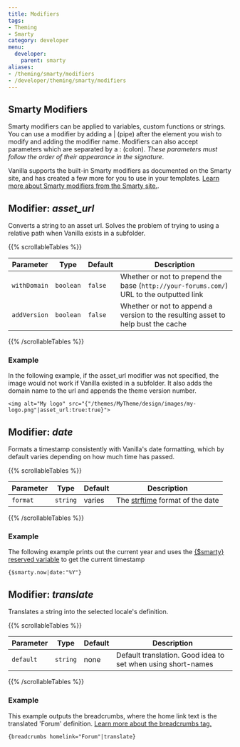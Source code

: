 ```yaml
---
title: Modifiers
tags:
- Theming
- Smarty
category: developer
menu:
  developer:
    parent: smarty
aliases:
- /theming/smarty/modifiers
- /developer/theming/smarty/modifiers
---
```


## Smarty Modifiers

Smarty modifiers can be applied to variables, custom functions or strings. You can use a modifier by adding a | (pipe) after the element you wish to modify and adding the modifier name. Modifiers can also accept parameters which are separated by a : (colon). *These parameters must follow the order of their appearance in the signature*.

Vanilla supports the built-in Smarty modifiers as documented on the Smarty site, and has created a few more for you to use in your templates. [Learn more about Smarty modifiers from the Smarty site.](http://www.smarty.net/docsv2/en/language.modifiers.tpl).

## Modifier: *asset_url*

Converts a string to an asset url. Solves the problem of trying to using a relative path when Vanilla exists in a subfolder.


{{% scrollableTables %}}

Parameter       | Type      | Default   | Description
---             | ---       | ---       | ---
`withDomain`    | `boolean` | `false`   | Whether or not to prepend the base (`http://your-forums.com/`) URL to the outputted link
`addVersion`    | `boolean`  | `false`  | Whether or not to append a version to the resulting asset to help bust the cache

{{% /scrollableTables %}}

### Example

In the following example, if the asset_url modifier was not specified, the image would not work if Vanilla existed in a subfolder. It also adds the domain name to the url and appends the theme version number.

```
<img alt="My logo" src="{"/themes/MyTheme/design/images/my-logo.png"|asset_url:true:true}">
```

## Modifier: *date*

Formats a timestamp consistently with Vanilla's date formatting, which by default varies depending on how much time has passed.

{{% scrollableTables %}}

Parameter   | Type      | Default   | Description
---         | ---       | ---       | ---
`format`    | `string`  | varies    | The  [strftime](http://php.net/manual/en/function.strftime.php) format of the date

{{% /scrollableTables %}}

### Example

The following example prints out the current year and uses the [{$smarty} reserved variable](http://www.smarty.net/docsv2/en/language.variables.smarty.tpl) to get the current timestamp

```
{$smarty.now|date:"%Y"}
```

## Modifier: *translate*

Translates a string into the selected locale's definition.

{{% scrollableTables %}}

Parameter   | Type      | Default   | Description
---         | ---       | ---       | ---
`default`   | `string`  | none      | Default translation. Good idea to set when using short-names

{{% /scrollableTables %}}

### Example

This example outputs the breadcrumbs, where the home link text is the translated 'Forum' definition. [Learn more about the breadcrumbs tag.](/functions/breadcrumbs.html.md)

```
{breadcrumbs homelink="Forum"|translate}
```
